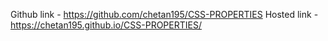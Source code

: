 Github link -  https://github.com/chetan195/CSS-PROPERTIES
Hosted link -  https://chetan195.github.io/CSS-PROPERTIES/
